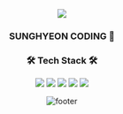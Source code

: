 
<div align="center">
<img src="https://capsule-render.vercel.app/api?type=waving&height=500&lineHeight=1&color=111&text=Hello%20👋-nl-SungHyeon-nl-Github&fontColor=fff" />

### SUNGHYEON CODING 👀





<h3 align="center"><b>🛠 Tech Stack 🛠</b></h3>
<img src="https://img.shields.io/badge/HTML5-E34F26?style=for-the-badge&logo=html5&logoColor=white" /> <img src="https://img.shields.io/badge/CSS3-1572B6?style=for-the-badge&logo=css3&logoColor=white" />
<img src="https://img.shields.io/badge/JavaScript-F7DF1E?style=for-the-badge&logo=JavaScript&logoColor=white" /> <img src="https://img.shields.io/badge/jQuery-0769AD?style=for-the-badge&logo=jquery&logoColor=white" />
<img src="https://img.shields.io/badge/React-20232A?style=for-the-badge&logo=react&logoColor=61DAFB" />


![footer](https://capsule-render.vercel.app/api?section=footer&type=waving&height=200&color=111)
</div>



<!--
**JoSungHyeon/JoSungHyeon** is a ✨ _special_ ✨ repository because its `README.md` (this file) appears on your GitHub profile.

Here are some ideas to get you started:

- 🔭 I’m currently working on ...
- 🌱 I’m currently learning ...
- 👯 I’m looking to collaborate on ...
- 🤔 I’m looking for help with ...
- 💬 Ask me about ...
- 📫 How to reach me: ...
- 😄 Pronouns: ...
- ⚡ Fun fact: ...
-->
